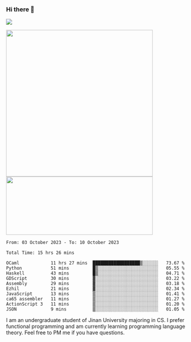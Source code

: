 ### Hi there 👋

<!--
**pe200012/pe200012** is a ✨ _special_ ✨ repository because its `README.md` (this file) appears on your GitHub profile.

Here are some ideas to get you started:

- 🔭 I’m currently working on ...
- 🌱 I’m currently learning ...
- 👯 I’m looking to collaborate on ...
- 🤔 I’m looking for help with ...
- 💬 Ask me about ...
- 📫 How to reach me: ...
- 😄 Pronouns: ...
- ⚡ Fun fact: ...
-->
![](https://www.codewars.com/users/pe200012/badges/large)
<p>
    <img width="400em" src="https://github-readme-stats-git-masterrstaa-rickstaa.vercel.app/api?username=pe200012&show_icons=true&icon_color=f44336&title_color=757de8&rank_icon=github">
    <img width="400em" height="159em" src="https://github-readme-stats-git-masterrstaa-rickstaa.vercel.app/api/top-langs/?username=pe200012&hide=html,cmake,css&title_color=757de8&layout=compact">
</p>

<!--START_SECTION:waka-->

```all_time
From: 03 October 2023 - To: 10 October 2023

Total Time: 15 hrs 26 mins

OCaml            11 hrs 27 mins  ██████████████████▒░░░░░░   73.67 %
Python           51 mins         █▒░░░░░░░░░░░░░░░░░░░░░░░   05.55 %
Haskell          43 mins         █▒░░░░░░░░░░░░░░░░░░░░░░░   04.71 %
GDScript         30 mins         ▓░░░░░░░░░░░░░░░░░░░░░░░░   03.22 %
Assembly         29 mins         ▓░░░░░░░░░░░░░░░░░░░░░░░░   03.18 %
Ezhil            21 mins         ▓░░░░░░░░░░░░░░░░░░░░░░░░   02.34 %
JavaScript       13 mins         ▒░░░░░░░░░░░░░░░░░░░░░░░░   01.41 %
ca65 assembler   11 mins         ▒░░░░░░░░░░░░░░░░░░░░░░░░   01.27 %
ActionScript 3   11 mins         ▒░░░░░░░░░░░░░░░░░░░░░░░░   01.20 %
JSON             9 mins          ▒░░░░░░░░░░░░░░░░░░░░░░░░   01.05 %
```

<!--END_SECTION:waka-->

I am an undergraduate student of Jinan University majoring in CS. I prefer functional programming and am currently learning programming language theory. Feel free to PM me if you have questions.

